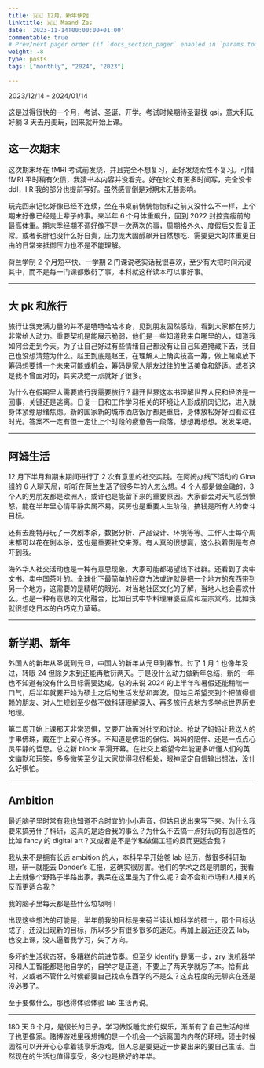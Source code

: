 ```yaml
---
title: 🇳🇱 12月，新年伊始
linktitle: 🇳🇱 Maand Zes
date: '2023-11-14T00:00:00+01:00'
commentable: true
# Prev/next pager order (if `docs_section_pager` enabled in `params.toml`)
weight: -8
type: posts
tags: ["monthly", "2024", "2023"]

---
```


2023/12/14 - 2024/01/14

这是过得很快的一个月，考试、圣诞、开学。考试时候期待圣诞找 gsj，意大利玩好躺 3 天去丹麦玩，回来就开始上课。

## 这一次期末

这次期末坏在 fMRI 考试前发烧，并且完全不想复习，正好发烧索性不复习。可惜 fMRI 平时稍有欠债，我猜书本内容并没看完。好在论文有更多时间写，完全没卡 ddl，IIR 我的部分也提前写好。虽然感冒倒是对期末无甚影响。

玩完回来记忆好像已经不连续，坐在书桌前恍恍惚惚和之前又没什么不一样，上个期末好像已经是上辈子的事。来半年 6 个月体重飙升，回到 2022 封控变瘦前的最高体重。期末季经期不调好像不是一次两次的事，周期格外久、度假后又恢复正常。或者长胖也没什么好自责，压力庞大固醇飙升自然想吃、需要更大的体重更自由的日常来抵御压力也不是不能理解。

荷兰学制 2 个月短平快、一学期 2 门课说老实话我很喜欢，至少有大把时间沉浸其中，而不是每一门课都敷衍了事。本科就这样读本可以事好事。

---

## 大 pk 和旅行

旅行让我充满力量的并不是嘻嘻哈哈本身，见到朋友固然感动，看到大家都在努力非常给人动力。重要契机是能展示脆弱，他们是一些知道我来自哪里的人，知道我如何会走到今天。为了让自己好过有些情绪自己都没有让自己知道掩藏下去，我自己也没想清楚为什么。赵王到底是赵王，在理解人上确实技高一筹，做上赌桌放下筹码想要博一个未来可能或机会，筹码是家人朋友过往的生活美食和舒适。或者这是我不曾面对的，其实决绝一点就好了很多。

为什么在假期里人需要旅行我需要旅行？翻开世界这本书理解世界人民和经济是一回事，关键还是逃离。日复一日和工作学习相关的环境让人形成肌肉记忆，进入就身体紧绷思绪焦虑。新的国家新的城市酒店饭厅都是重启，身体放松好好回看过往时光。答案不一定有但一定让上个时段的疲惫告一段落。想想再想想。发发呆吧。

---

## 阿姆生活

12 月下半月和期末期间进行了 2 次有意思的社交实践。在阿姆办线下活动的 Gina 组的 6 人聊天局，听听在荷兰生活了很多年的人怎么想。4 个人都是做金融的，3 个人的男朋友都是欧洲人，或许也是能留下来的重要原因。大家都会对天气感到愤怒，能在半年里心情平静实属不易。买房也是重要人生阶段，搞钱是所有人的奋斗目标。

还有去鹿特丹玩了一次剧本杀，数据分析、产品设计、环境等等。工作人士每个周末都可以花在剧本杀，这也是重要社交来源。有人真的很想赢，这么执着倒是有点吓到我。

海外华人社交活动也是一种有意思现象，大家可能都渴望线下社群。还看到了卖中文书、卖中国茶叶的。全球化下最简单的经商方法或许就是把一个地方的东西带到另一个地方，这需要的是精明的眼光、对当地社区文化的了解，当地人也会喜欢什么。也是一种有意思的文化融合，比如日式中华料理麻婆豆腐和左宗棠鸡。比如我就很想吃日本的白巧克力草莓。

---

## 新学期、新年

外国人的新年从圣诞到元旦，中国人的新年从元旦到春节。过了 1 月 1 也像年没过，转眼 24 但除夕未到还能再敷衍两天。于是没什么动力做新年总结，新的一年也不知道有没有什么目标需要达成。总的来说 2024 的上半年和暑假还能稍喘一口气，后半年就要开始为硕士之后的生活发愁和奔波。但姑且希望交到个把值得信赖的朋友、对人生规划至少做不做科研理解深入、再多旅行点地方多学点世界历史地理。

第二周开始上课那天非常恐惧，又要开始面对社交和讨论。抢劫了妈妈让我送人的手串佛珠，戴在手上安心许多。不知道是佛祖的保佑、妈妈的陪伴、还是一点点心灵平静的哲思。总之新 block 平滑开幕。在社交上希望今年能更多听懂人们的英文幽默和玩笑，多多微笑至少让大家觉得我好相处，眼神坚定自信输出想法，没什么好惧怕。

---

## Ambition

最近脑子里时常有我也知道不合时宜的小小声音，但姑且说出来写下来。为什么我要来搞劳什子科研，这真的是适合我的事么？为什么不去搞一点好玩的有创造性的比如 fancy 的 digital art？又或者是不是学和做偏工程的反而更适合我？

我从来不是拥有长远 ambition 的人，本科早早开始卷 lab 经历，做很多科研助理，研一就能去 Donder’s 汇报，这确实很厉害。他们的学术之路是明朗的，我看上去就像个野路子半路出家。我呆在这里是为了什么呢？会不会和市场和人相关的反而更适合我？

我的脑子里每天都是些什么垃圾啊！

出现这些想法的可能是，半年前我的目标是来荷兰读认知科学的硕士，那个目标达成了，还没出现新的目标，所以多少有很多很多的迷茫。再加上最近还没去 lab，也没上课，没人逼着我学习，失了方向。

多坏的生活状态呀，多糟糕的前进节奏。但至少 identify 是第一步，zry 说机器学习和人工智能都是他自学的，自学才是正道，不要上了两天学就忘了本。恰有此时，又或者不管什么时候都要自己找点东西学的不是么？这点程度的无聊实在还是没必要了。

至于要做什么，那也得体验体验 lab 生活再说。

---

180 天 6 个月，是很长的日子。学习做饭睡觉旅行娱乐，渐渐有了自己生活的样子也更像家。赌博游戏里我想博的是一个机会一个远离国内内卷的环境，硕士时候固然可以开开心心拿着钱享乐游戏，但人总是要更近一步要出来的要自己生活。当然现在的生活也值得享受，多少也是极好的年华。